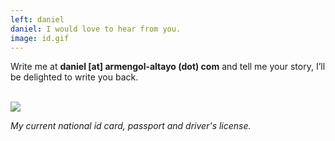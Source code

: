 ```yaml
---
left: daniel
daniel: I would love to hear from you.
image: id.gif
---
```

Write me at **daniel [at] armengol-altayo (dot) com** and tell me your story, I’ll be delighted to write you back.

<br>

<div class="media"><img src="assets/images/{{page.image}}" class="image-h"></div>

*My current national id card, passport and driver's license.*